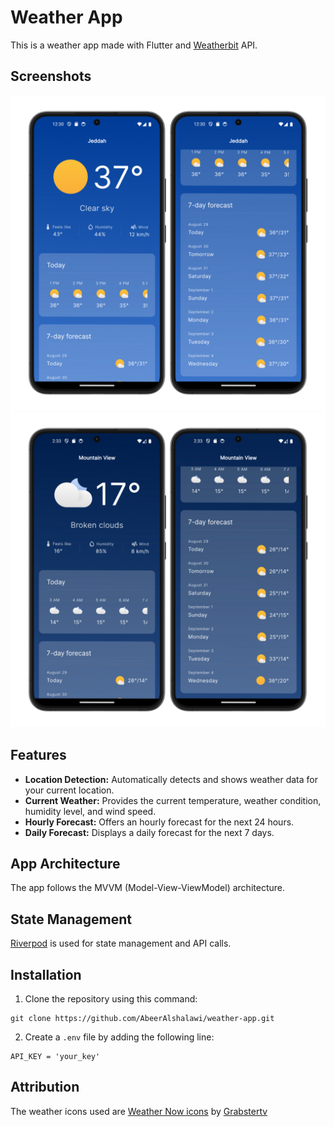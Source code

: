 # Weather App

This is a weather app made with Flutter and [Weatherbit](https://www.weatherbit.io/) API.

## Screenshots
<img src="screenshots/Jeddah.png" width="600" />
<img src="screenshots/Mountain-View.png" width="600" />

## Features
- **Location Detection:** Automatically detects and shows weather data for your current location.
- **Current Weather:** Provides the current temperature, weather condition, humidity level, and wind speed.
- **Hourly Forecast:** Offers an hourly forecast for the next 24 hours.
- **Daily Forecast:** Displays a daily forecast for the next 7 days.

## App Architecture
The app follows the MVVM (Model-View-ViewModel) architecture.

## State Management
[Riverpod](https://riverpod.dev/) is used for state management and API calls.

## Installation
1. Clone the repository using this command:
  ```git
  git clone https://github.com/AbeerAlshalawi/weather-app.git
  ``` 
2. Create a `.env` file by adding the following line:
  ```
  API_KEY = 'your_key'
  ```

## Attribution
The weather icons used are [Weather Now icons](https://github.com/Grabstertv/WeatherNowIcons/tree/main) by [Grabstertv](https://github.com/Grabstertv/)

